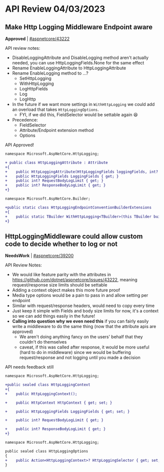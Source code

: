 # API Review 04/03/2023

## Make Http Logging Middleware Endpoint aware

**Approved** | [#aspnetcore/43222](https://github.com/dotnet/aspnetcore/issues/43222#issuecomment-1494740637)

API review notes:
* DisableLoggingAttribute and DisableLogging method aren't actually needed, you can use HttpLoggingFields.None for the same effect
* Rename EnableLoggingAttribute to HttpLoggingAttribute
* Rename EnableLogging method to ...?
  - SetHttpLogging
  - WithHttpLogging
  - LogHttpFields
  - Log
  - LogHttp
* In the future if we want more settings in `WithHttpLogging` we could add an overload that takes `HttpLoggingOptions`.
  - FYI, if we did this, FieldSelector would be settable again 😆 
* Precedence:
  - FieldSelector
  - Attribute/Endpoint extension method
  - Options

API Approved!

```diff
namespace Microsoft.AspNetCore.HttpLogging;

+ public class HttpLoggingAttribute : Attribute
+{
+    public HttpLoggingAttribute(HttpLoggingFields loggingFields, int? requestBodyLogLimit = null, int? responseBodyLogLimit = null) { }
+    public HttpLoggingFields LoggingFields { get; }
+    public int? RequestBodyLogLimit { get; }
+    public int? ResponseBodyLogLimit { get; }
+}

namespace Microsoft.AspNetCore.Builder;

+public static class HttpLoggingEndpointConventionBuilderExtensions
+{
+    public static TBuilder WithHttpLogging<TBuilder>(this TBuilder builder, HttpLoggingFields loggingFields, int? requestBodyLogLimit = null, int? responseBodyLogLimit = null) where TBuilder : IEndpointConventionBuilder;
+}
```
## HttpLoggingMiddleware could allow custom code to decide whether to log or not

**NeedsWork** | [#aspnetcore/39200](https://github.com/dotnet/aspnetcore/issues/39200#issuecomment-1494780017)

API Review Notes:
* We would like feature parity with the attributes in https://github.com/dotnet/aspnetcore/issues/43222, meaning request/response size limits should be settable
* Adding a context object makes this more future proof
* Media type options would be a pain to pass in and allow setting per endpoint
* Similar with request/response headers, would need to copy every time
* Just keep it simple with Fields and body size limits for now, it's a context so we can add things easily in the future!
* **Calling into question why we even need this** if you can fairly easily write a middleware to do the same thing (now that the attribute apis are approved)
  - We aren't doing anything fancy on the users' behalf that they couldn't do themselves
  - caveat, if this was called after response, it would be more useful (hard to do in middleware) since we would be buffering request/response and not logging until you made a decision

API needs feedback still

```diff
namespace Microsoft.AspNetCore.HttpLogging;

+public sealed class HttpLoggingContext
+{
+    public HttpLoggingContext();

+    public HttpContext HttpContext { get; set; }

+    public HttpLoggingFields LoggingFields { get; set; }

+    public int? RequestBodyLogLimit { get; }

+    public int? ResponseBodyLogLimit { get; }
+}

namespace Microsoft.AspNetCore.HttpLogging;

public sealed class HttpLoggingOptions
{
+    public Action<HttpLoggingContext>? HttpLoggingSelector { get; set; }
}
```



